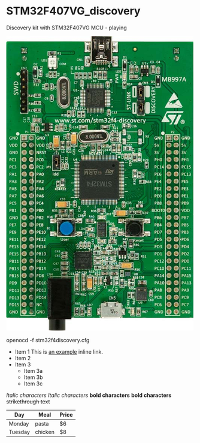 # STM32F407VG_discovery
Discovery kit with STM32F407VG MCU - playing

![STM32F407VG_discovery](https://github.com/Jafanovic/STM32F407VG_discovery/blob/master/DOC/STM32F4-discovery-board.JPG)

openocd -f stm32f4discovery.cfg
*  Item 1 This is [an example](http://www.example.com/) inline link.
*  Item 2
*  Item 3
    *  Item 3a
    *  Item 3b
    *  Item 3c
    
*Italic characters* 
_Italic characters_
**bold characters**
__bold characters__
~~strikethrough text~~

| Day     | Meal    | Price |
| --------|---------|-------|
| Monday  | pasta   | $6    |
| Tuesday | chicken | $8    |
